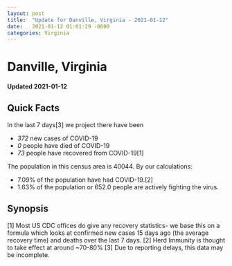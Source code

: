 ```yaml
---
layout: post
title:  "Update for Danville, Virginia - 2021-01-12"
date:   2021-01-12 01:01:29 -0600
categories: Virginia
---
```


# Danville, Virginia
#### Updated 2021-01-12

## Quick Facts

In the last 7 days[3] we project there have been
- *372* new cases of COVID-19
- *0* people have died of COVID-19
- *73* people have recovered from COVID-19[1]

The population in this census area is 40044. By our calculations:
- 7.09% of the population have had COVID-19.[2]
- 1.63% of the population or 652.0 people are actively fighting the virus.

## Synopsis




[1] Most US CDC offices do give any recovery statistics- we base this on a formula which looks at confirmed new cases
15 days ago (the average recovery time) and deaths over the last 7 days.
[2] Herd Immunity is thought to take effect at around ~70-80%
[3] Due to reporting delays, this data may be incomplete. 
    
